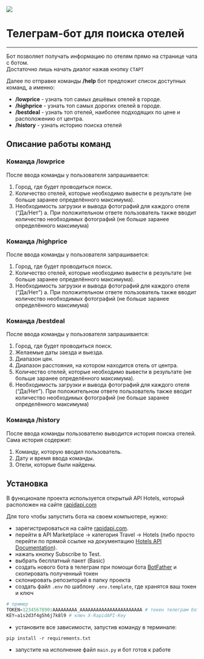 ![](https://upload.wikimedia.org/wikipedia/commons/thumb/8/83/Telegram_2019_Logo.svg/120px-Telegram_2019_Logo.svg.png)

# Телеграм-бот для поиска отелей
***
Бот позволяет получать информацию по отелям прямо на странице чата с ботом.<br/>
Достаточно лишь начать диалог нажав кнопку `СТАРТ`

Далее по отправке команды **/help** бот предложит список доступных команд, а именно:
- **/lowprice** - узнать топ самых дешёвых отелей в городе.
- **/highprice** - узнать топ самых дорогих отелей в городе.
- **/bestdeal** - узнать топ отелей, наиболее подходящих по цене и расположению от центра.
- **/history** - узнать историю поиска отелей

## Описание работы команд
### Команда /lowprice
После ввода команды у пользователя запрашивается:
1. Город, где будет проводиться поиск.
2. Количество отелей, которые необходимо вывести в результате (не больше
заранее определённого максимума).
3. Необходимость загрузки и вывода фотографий для каждого отеля (“Да/Нет”)
a. При положительном ответе пользователь также вводит количество
необходимых фотографий (не больше заранее определённого
максимума)
### Команда /highprice
После ввода команды у пользователя запрашивается:
1. Город, где будет проводиться поиск.
2. Количество отелей, которые необходимо вывести в результате (не больше
заранее определённого максимума).
3. Необходимость загрузки и вывода фотографий для каждого отеля (“Да/Нет”)
a. При положительном ответе пользователь также вводит количество
необходимых фотографий (не больше заранее определённого
максимума)
### Команда /bestdeal
После ввода команды у пользователя запрашивается:
1. Город, где будет проводиться поиск.
2. Желаемые даты заезда и выезда.
3. Диапазон цен.
4. Диапазон расстояния, на котором находится отель от центра.
5. Количество отелей, которые необходимо вывести в результате (не больше
заранее определённого максимума).
6. Необходимость загрузки и вывода фотографий для каждого отеля (“Да/Нет”).
При положительном ответе пользователь также вводит количество
необходимых фотографий (не больше заранее определённого
максимума)
### Команда /history
После ввода команды пользователю выводится история поиска отелей. Сама история
содержит:
1. Команду, которую вводил пользователь.
2. Дату и время ввода команды.
3. Отели, которые были найдены.

## Установка
В функционале проекта используется открытый API Hotels, который расположен на сайте
[rapidapi.com](https://rapidapi.com/)

Для того чтобы запустить бота на своем компьютере, нужно:
- зарегистрироваться на сайте [rapidapi.com](https://rapidapi.com/).
- перейти в API Marketplace → категория Travel → Hotels (либо просто перейти по
прямой ссылке на документацию [Hotels API Documentation](https://rapidapi.com/apidojo/api/hotels4/)).
- нажать кнопку Subscribe to Test.
- выбрать бесплатный пакет (Basic)
- создать нового бота в телеграм при помощи бота [BotFather](https://t.me/BotFather) и 
скопировать полученный токен
- склонировать репозиторий в папку проекта
- создать файл `.env` по шаблону `.env.template`, где хранятся ваш токен и ключ
```python
# пример
TOKEN=1234567890:AAAAAAAAA_AAAAAAAAAAAAAAAAAAAAAAA # токен телеграм бота
KEY=a1s2d3f4g5h6j7k8l9 # ключ X-RapidAPI-Key
```
- установите все зависимости, запустив команду в терминале:
```
pip install -r requirements.txt
```
- запустите на исполнение файл `main.py` и бот готов к работе
